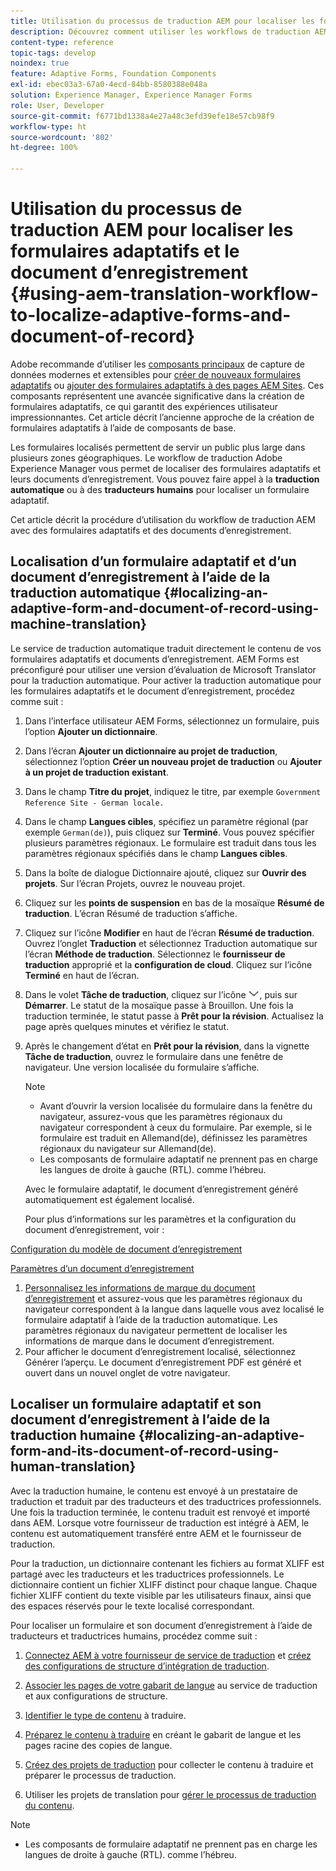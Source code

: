 ```yaml
---
title: Utilisation du processus de traduction AEM pour localiser les formulaires adaptatifs et le document d’enregistrement
description: Découvrez comment utiliser les workflows de traduction AEM pour localiser les formulaires adaptatifs et le document d’enregistrement.
content-type: reference
topic-tags: develop
noindex: true
feature: Adaptive Forms, Foundation Components
exl-id: ebec03a3-67a0-4ecd-84bb-8580388e048a
solution: Experience Manager, Experience Manager Forms
role: User, Developer
source-git-commit: f6771bd1338a4e27a48c3efd39efe18e57cb98f9
workflow-type: ht
source-wordcount: '802'
ht-degree: 100%

---
```


# Utilisation du processus de traduction AEM pour localiser les formulaires adaptatifs et le document d’enregistrement {#using-aem-translation-workflow-to-localize-adaptive-forms-and-document-of-record}

<span class="preview"> Adobe recommande d’utiliser les [composants principaux](https://experienceleague.adobe.com/docs/experience-manager-core-components/using/adaptive-forms/introduction.html?lang=fr) de capture de données modernes et extensibles pour [créer de nouveaux formulaires adaptatifs](/help/forms/using/create-an-adaptive-form-core-components.md) ou [ajouter des formulaires adaptatifs à des pages AEM Sites](/help/forms/using/create-or-add-an-adaptive-form-to-aem-sites-page.md). Ces composants représentent une avancée significative dans la création de formulaires adaptatifs, ce qui garantit des expériences utilisateur impressionnantes. Cet article décrit l’ancienne approche de la création de formulaires adaptatifs à l’aide de composants de base. </span>

Les formulaires localisés permettent de servir un public plus large dans plusieurs zones géographiques. Le workflow de traduction Adobe Experience Manager vous permet de localiser des formulaires adaptatifs et leurs documents d’enregistrement. Vous pouvez faire appel à la **traduction automatique** ou à des **traducteurs humains** pour localiser un formulaire adaptatif.

Cet article décrit la procédure d’utilisation du workflow de traduction AEM avec des formulaires adaptatifs et des documents d’enregistrement.

## Localisation d’un formulaire adaptatif et d’un document d’enregistrement à l’aide de la traduction automatique {#localizing-an-adaptive-form-and-document-of-record-using-machine-translation}

Le service de traduction automatique traduit directement le contenu de vos formulaires adaptatifs et documents d’enregistrement. AEM Forms est préconfiguré pour utiliser une version d’évaluation de Microsoft Translator pour la traduction automatique. Pour activer la traduction automatique pour les formulaires adaptatifs et le document d’enregistrement, procédez comme suit :

1. Dans l’interface utilisateur AEM Forms, sélectionnez un formulaire, puis l’option **Ajouter un dictionnaire**.
1. Dans l’écran **Ajouter un dictionnaire au projet de traduction**, sélectionnez l’option **Créer un nouveau projet de traduction** ou **Ajouter à un projet de traduction existant**.
1. Dans le champ **Titre du projet**, indiquez le titre, par exemple `Government Reference Site - German locale.`
1. Dans le champ **Langues cibles**, spécifiez un paramètre régional (par exemple `German(de)`), puis cliquez sur **Terminé**. Vous pouvez spécifier plusieurs paramètres régionaux. Le formulaire est traduit dans tous les paramètres régionaux spécifiés dans le champ **Langues cibles**.
1. Dans la boîte de dialogue Dictionnaire ajouté, cliquez sur **Ouvrir des projets**. Sur l’écran Projets, ouvrez le nouveau projet.
1. Cliquez sur les **points de suspension** en bas de la mosaïque **Résumé de traduction**. L’écran Résumé de traduction s’affiche.
1. Cliquez sur l’icône **Modifier** en haut de l’écran **Résumé de traduction**. Ouvrez l’onglet **Traduction** et sélectionnez Traduction automatique sur l’écran **Méthode de traduction**. Sélectionnez le **fournisseur de traduction** approprié et la **configuration de cloud**. Cliquez sur l’icône **Terminé** en haut de l’écran.
1. Dans le volet **Tâche de traduction**, cliquez sur l’icône ![aem62forms_downarrow](assets/aem62forms_downarrow.png), puis sur **Démarrer**. Le statut de la mosaïque passe à Brouillon. Une fois la traduction terminée, le statut passe à **Prêt pour la révision**. Actualisez la page après quelques minutes et vérifiez le statut.
1. Après le changement d’état en **Prêt pour la révision**, dans la vignette **Tâche de traduction**, ouvrez le formulaire dans une fenêtre de navigateur. Une version localisée du formulaire s’affiche.

   >[!NOTE]
   >
   >* Avant d’ouvrir la version localisée du formulaire dans la fenêtre du navigateur, assurez-vous que les paramètres régionaux du navigateur correspondent à ceux du formulaire. Par exemple, si le formulaire est traduit en Allemand(de), définissez les paramètres régionaux du navigateur sur Allemand(de).
   >* Les composants de formulaire adaptatif ne prennent pas en charge les langues de droite à gauche (RTL). comme l’hébreu.

   Avec le formulaire adaptatif, le document d’enregistrement généré automatiquement est également localisé.

   Pour plus d’informations sur les paramètres et la configuration du document d’enregistrement, voir :

[Configuration du modèle de document d’enregistrement](/help/forms/using/generate-document-of-record-for-non-xfa-based-adaptive-forms.md#p-document-of-record-template-configuration-p)

[Paramètres d’un document d’enregistrement](/help/forms/using/generate-document-of-record-for-non-xfa-based-adaptive-forms.md#p-document-of-record-settings-p)

1. [Personnalisez les informations de marque du document d’enregistrement](/help/forms/using/generate-document-of-record-for-non-xfa-based-adaptive-forms.md) et assurez-vous que les paramètres régionaux du navigateur correspondent à la langue dans laquelle vous avez localisé le formulaire adaptatif à l’aide de la traduction automatique. Les paramètres régionaux du navigateur permettent de localiser les informations de marque dans le document d’enregistrement.
1. Pour afficher le document d’enregistrement localisé, sélectionnez Générer l’aperçu. Le document d’enregistrement PDF est généré et ouvert dans un nouvel onglet de votre navigateur.

## Localiser un formulaire adaptatif et son document d’enregistrement à l’aide de la traduction humaine {#localizing-an-adaptive-form-and-its-document-of-record-using-human-translation}

Avec la traduction humaine, le contenu est envoyé à un prestataire de traduction et traduit par des traducteurs et des traductrices professionnels. Une fois la traduction terminée, le contenu traduit est renvoyé et importé dans AEM. Lorsque votre fournisseur de traduction est intégré à AEM, le contenu est automatiquement transféré entre AEM et le fournisseur de traduction.

Pour la traduction, un dictionnaire contenant les fichiers au format XLIFF est partagé avec les traducteurs et les traductrices professionnels. Le dictionnaire contient un fichier XLIFF distinct pour chaque langue. Chaque fichier XLIFF contient du texte visible par les utilisateurs finaux, ainsi que des espaces réservés pour le texte localisé correspondant.

Pour localiser un formulaire et son document d’enregistrement à l’aide de traducteurs et traductrices humains, procédez comme suit :

1. [Connectez AEM à votre fournisseur de service de traduction](/help/sites-administering/tc-tic.md) et [créez des configurations de structure d’intégration de traduction](/help/sites-administering/tc-tic.md).

1. [Associer les pages de votre gabarit de langue](/help/sites-administering/tc-tic.md) au service de traduction et aux configurations de structure.

1. [Identifier le type de contenu](/help/sites-administering/tc-rules.md) à traduire.

1. [Préparez le contenu à traduire](/help/sites-administering/tc-prep.md) en créant le gabarit de langue et les pages racine des copies de langue.

1. [Créez des projets de traduction](/help/sites-administering/tc-manage.md) pour collecter le contenu à traduire et préparer le processus de traduction.

1. Utiliser les projets de translation pour [gérer le processus de traduction du contenu](/help/sites-administering/tc-manage.md).

>[!NOTE]
>
>* Les composants de formulaire adaptatif ne prennent pas en charge les langues de droite à gauche (RTL). comme l’hébreu.
>
